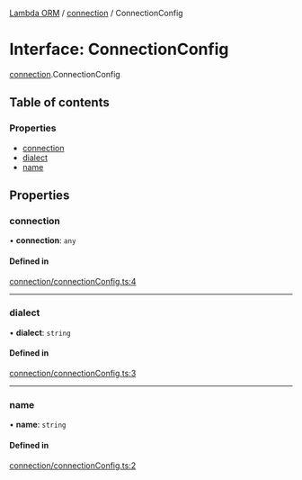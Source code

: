 [Lambda ORM](../README.md) / [connection](../modules/connection.md) / ConnectionConfig

# Interface: ConnectionConfig

[connection](../modules/connection.md).ConnectionConfig

## Table of contents

### Properties

- [connection](connection.ConnectionConfig.md#connection)
- [dialect](connection.ConnectionConfig.md#dialect)
- [name](connection.ConnectionConfig.md#name)

## Properties

### connection

• **connection**: `any`

#### Defined in

[connection/connectionConfig.ts:4](https://github.com/FlavioLionelRita/lambda-orm/blob/daf3ab1/src/orm/connection/connectionConfig.ts#L4)

___

### dialect

• **dialect**: `string`

#### Defined in

[connection/connectionConfig.ts:3](https://github.com/FlavioLionelRita/lambda-orm/blob/daf3ab1/src/orm/connection/connectionConfig.ts#L3)

___

### name

• **name**: `string`

#### Defined in

[connection/connectionConfig.ts:2](https://github.com/FlavioLionelRita/lambda-orm/blob/daf3ab1/src/orm/connection/connectionConfig.ts#L2)
